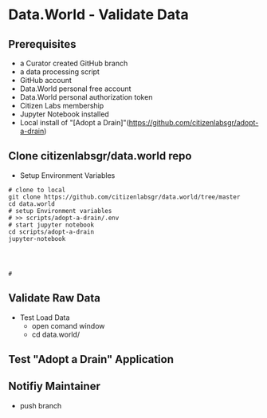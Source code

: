 # Data.World - Validate Data

## Prerequisites
* a Curator created GitHub branch 
* a data processing script
* GitHub account
* Data.World personal free account
* Data.World personal authorization token
* Citizen Labs membership
* Jupyter Notebook installed 
* Local install of "[Adopt a Drain]"(https://github.com/citizenlabsgr/adopt-a-drain)

## Clone citizenlabsgr/data.world repo
* Setup Environment Variables
```
# clone to local
git clone https://github.com/citizenlabsgr/data.world/tree/master
cd data.world
# setup Environment variables
# >> scripts/adopt-a-drain/.env
# start jupyter notebook
cd scripts/adopt-a-drain
jupyter-notebook




#

```
## Validate Raw Data
* Test Load Data 
    * open comand window
    * cd data.world/
## Test "Adopt a Drain" Application
## Notifiy Maintainer
* push branch 



